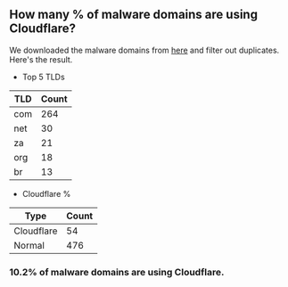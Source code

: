 ## How many % of malware domains are using Cloudflare?


We downloaded the malware domains from [here](https://urlhaus.abuse.ch) and filter out duplicates.
Here's the result.


[//]: # (start replacement)


- Top 5 TLDs

| TLD | Count |
| --- | --- |
| com | 264 |
| net | 30 |
| za | 21 |
| org | 18 |
| br | 13 |


- Cloudflare %

| Type | Count |
| --- | --- |
| Cloudflare | 54 |
| Normal | 476 |


### 10.2% of malware domains are using Cloudflare.